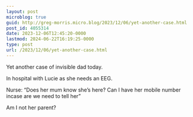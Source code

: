 ```yaml
---
layout: post
microblog: true
guid: http://greg-morris.micro.blog/2023/12/06/yet-another-case.html
post_id: 4055314
date: 2023-12-06T12:45:20-0000
lastmod: 2024-06-22T16:19:25-0000
type: post
url: /2023/12/06/yet-another-case.html
---
```

Yet another case of invisible dad today. 

In hospital with Lucie as she needs an EEG. 

Nurse: “Does her mum know she’s here? Can I have her mobile number incase are we need to tell her”

Am I not her parent? 
